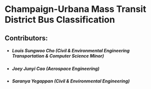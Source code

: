 # Champaign-Urbana Mass Transit District Bus Classification

## Contributors:
- ##### Louis Sungwoo Cho (Civil & Environmental Engineering Transportation & Computer Science Minor)
- ##### Joey Junyi Cao (Aerospace Engineering)
- ##### Saranya Yegappan (Civil & Environmental Engineering)
